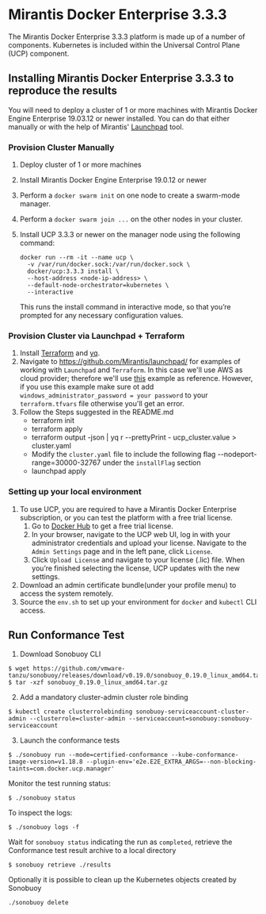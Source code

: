 # Mirantis Docker Enterprise 3.3.3

The Mirantis Docker Enterprise 3.3.3 platform is made up of a number of
components. Kubernetes is included within the Universal Control Plane (UCP)
component.

## Installing Mirantis Docker Enterprise 3.3.3 to reproduce the results

You will need to deploy a cluster of 1 or more machines with Mirantis Docker Engine Enterprise 19.03.12 or newer installed. You can do that either manually or with the help of Mirantis' [Launchpad](https://github.com/Mirantis/launchpad/) tool.

### Provision Cluster Manually
1. Deploy cluster of 1 or more machines
2. Install Mirantis Docker Engine Enterprise 19.0.12 or newer
3. Perform a `docker swarm init` on one node to create a swarm-mode manager.
4. Perform a `docker swarm join ...` on the other nodes in your cluster.
5. Install UCP 3.3.3 or newer on the manager node using the following command:

    ```
    docker run --rm -it --name ucp \
      -v /var/run/docker.sock:/var/run/docker.sock \
      docker/ucp:3.3.3 install \
      --host-address <node-ip-address> \
      --default-node-orchestrator=kubernetes \
      --interactive
    ```

    This runs the install command in interactive mode, so that you’re prompted for any necessary configuration values.
### Provision Cluster via Launchpad + Terraform
1. Install [Terraform](https://learn.hashicorp.com/terraform/getting-started/install) and [yq](https://github.com/mikefarah/yq#install). 
2. Navigate to https://github.com/Mirantis/launchpad/ for examples of working with `Launchpad` and `Terraform`. In this case we'll use AWS as cloud provider; therefore we'll use [this](https://github.com/Mirantis/launchpad/tree/master/examples/terraform/aws) example as reference. However, if you use this example make sure ot add `windows_administrator_password = your password` to your `terraform.tfvars` file otherwise you'll get an error.
3. Follow the Steps suggested in the README.md
    - terraform init
    - terraform apply
    - terraform output -json | yq r --prettyPrint - ucp_cluster.value > cluster.yaml
    - Modify the `cluster.yaml` file to include the following flag --nodeport-range=30000-32767 under the `installFlag` section
    - launchpad apply
  
### Setting up your local environment
1. To use UCP, you are required to have a Mirantis Docker Enterprise subscription, or you can test the platform with a free trial license.
    1. Go to [Docker Hub](https://hub.docker.com/editions/enterprise/docker-ee-trial/trial) to get a free trial license.
    2. In your browser, navigate to the UCP web UI, log in with your administrator credentials and upload your license. Navigate to the `Admin Settings` page and in the left pane, click `License`.
    3. Click `Upload License` and navigate to your license (.lic) file. When you’re finished selecting the license, UCP updates with the new settings.
2. Download an admin certificate bundle(under your profile menu) to access the system remotely.
3. Source the `env.sh` to set up your environment for `docker` and `kubectl` CLI access.


## Run Conformance Test

1. Download Sonobuoy CLI

```
$ wget https://github.com/vmware-tanzu/sonobuoy/releases/download/v0.19.0/sonobuoy_0.19.0_linux_amd64.tar.gz
$ tar -xzf sonobuoy_0.19.0_linux_amd64.tar.gz
```

2. Add a mandatory cluster-admin cluster role binding

```
$ kubectl create clusterrolebinding sonobuoy-serviceaccount-cluster-admin --clusterrole=cluster-admin --serviceaccount=sonobuoy:sonobuoy-serviceaccount

```

3. Launch the conformance tests

```
$ ./sonobuoy run --mode=certified-conformance --kube-conformance-image-version=v1.18.8 --plugin-env='e2e.E2E_EXTRA_ARGS=--non-blocking-taints=com.docker.ucp.manager'
```

Monitor the test running status:

```
$ ./sonobuoy status
```

To inspect the logs:

```
$ ./sonobuoy logs -f
```

Wait for `sonobuoy status` indicating the run as `completed`, retrieve the Conformance test result archive to a local directory

```
$ sonobuoy retrieve ./results
```

Optionally it is possible to clean up the Kubernetes objects created by Sonobuoy

```
./sonobuoy delete
```
